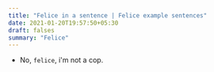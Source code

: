 ```yaml
---
title: "Felice in a sentence | Felice example sentences"
date: 2021-01-20T19:57:50+05:30
draft: falses
summary: "Felice"
---
```

- No, `felice`, i'm not a cop.
                 
